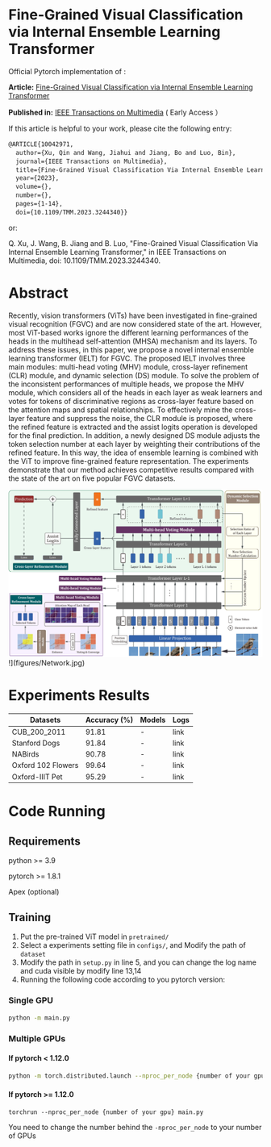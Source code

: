 # Fine-Grained Visual Classification via Internal Ensemble Learning Transformer
Official Pytorch implementation of :

**Article:**  [Fine-Grained Visual Classification via Internal Ensemble Learning Transformer](https://ieeexplore.ieee.org/document/10042971)

**Published in:**  [IEEE Transactions on Multimedia](https://ieeexplore.ieee.org/xpl/RecentIssue.jsp?punumber=6046) ( Early Access ）

If this article is helpful to your work, please cite the following entry:

```latex
@ARTICLE{10042971,
  author={Xu, Qin and Wang, Jiahui and Jiang, Bo and Luo, Bin},
  journal={IEEE Transactions on Multimedia}, 
  title={Fine-Grained Visual Classification Via Internal Ensemble Learning Transformer}, 
  year={2023},
  volume={},
  number={},
  pages={1-14},
  doi={10.1109/TMM.2023.3244340}}
```

or:

Q. Xu, J. Wang, B. Jiang and B. Luo, "Fine-Grained Visual Classification Via Internal Ensemble Learning Transformer," in IEEE Transactions on Multimedia, doi: 10.1109/TMM.2023.3244340.

# Abstract

Recently, vision transformers (ViTs) have been investigated in fine-grained visual recognition (FGVC) and are now considered state of the art. However, most ViT-based works ignore the different learning performances of the heads in the multihead self-attention (MHSA) mechanism and its layers. To address these issues, in this paper, we propose a novel internal ensemble learning transformer (IELT) for FGVC. The proposed IELT involves three main modules: multi-head voting (MHV) module, cross-layer refinement (CLR) module, and dynamic selection (DS) module. To solve the problem of the inconsistent performances of multiple heads, we propose the MHV module, which considers all of the heads in each layer as weak learners and votes for tokens of discriminative regions as cross-layer feature based on the attention maps and spatial relationships. To effectively mine the cross-layer feature and suppress the noise, the CLR module is proposed, where the refined feature is extracted and the assist logits operation is developed for the final prediction. In addition, a newly designed DS module adjusts the token selection number at each layer by weighting their contributions of the refined feature. In this way, the idea of ensemble learning is combined with the ViT to improve fine-grained feature representation. The experiments demonstrate that our method achieves competitive results compared with the state of the art on five popular FGVC datasets.

![Network](figures/Network.jpg)!](figures/Network.jpg)

# Experiments Results

| Datasets           | Accuracy (%) | Models | Logs |
| ------------------ | ------------ | ------ | ---- |
| CUB_200_2011       | 91.81        | -      | link |
| Stanford Dogs      | 91.84        | -      | link |
| NABirds            | 90.78        | -      | link |
| Oxford 102 Flowers | 99.64        | -      | link |
| Oxford-IIIT Pet    | 95.29        | -      | link |

# Code Running

## Requirements

python     >= 3.9

pytorch	>= 1.8.1

Apex (optional)

## Training

1. Put the pre-trained ViT model in `pretrained/`
2. Select a experiments setting file in `configs/`, and Modify the path of `dataset`
3. Modify the path in `setup.py` in line 5, and you can change the log name and cuda visible by modify line 13,14
4. Running the following code according to you pytorch version:

### Single GPU

```bash
python -m main.py
```

### Multiple GPUs

#### If pytorch < 1.12.0

```bash
python -m torch.distributed.launch --nproc_per_node {number of your gpu} main.py 
```

#### If pytorch >= 1.12.0

```
torchrun --nproc_per_node {number of your gpu} main.py
```

You need to change the number behind the `-nproc_per_node` to your number of GPUs

